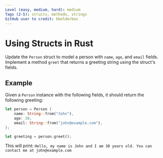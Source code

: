 ```yaml
---
Level (easy, medium, hard): medium
Tags (2-5): structs, methods, strings
GitHub user to credit: bbelderbos
---
```


# Using Structs in Rust

Update the `Person` struct to model a person with `name`, `age`, and `email` fields. Implement a method `greet` that returns a greeting string using the struct's fields.

## Example

Given a `Person` instance with the following fields, it should return the following greeting:

```rust
let person = Person {
    name: String::from("John"),
    age: 30,
    email: String::from("john@example.com"),
};

let greeting = person.greet();
```

This will print: `Hello, my name is John and I am 30 years old. You can contact me at john@example.com`
